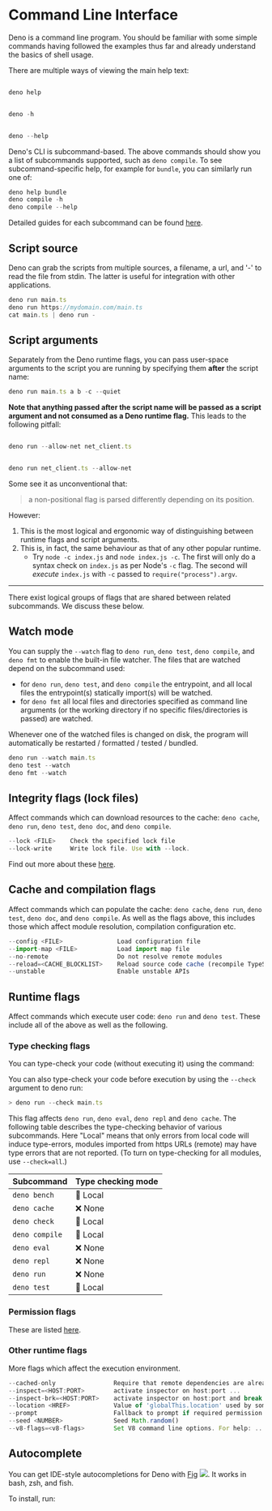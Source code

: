 # Command Line Interface

Deno is a command line program. You should be familiar with some simple commands
having followed the examples thus far and already understand the basics of shell
usage.


There are multiple ways of viewing the main help text:



```typescript

deno help


deno -h


deno --help
```
Deno's CLI is subcommand-based. The above commands should show you a list of
subcommands supported, such as `deno compile`. To see subcommand-specific help,
for example for `bundle`, you can similarly run one of:



```typescript
deno help bundle
deno compile -h
deno compile --help
```
Detailed guides for each subcommand can be found [here](https://deno.land/../tools).


## Script source

Deno can grab the scripts from multiple sources, a filename, a url, and '-' to
read the file from stdin. The latter is useful for integration with other
applications.



```typescript
deno run main.ts
deno run https://mydomain.com/main.ts
cat main.ts | deno run -
```
## Script arguments

Separately from the Deno runtime flags, you can pass user-space arguments to the
script you are running by specifying them **after** the script name:



```typescript
deno run main.ts a b -c --quiet
```
**Note that anything passed after the script name will be passed as a script
argument and not consumed as a Deno runtime flag.** This leads to the following
pitfall:



```typescript

deno run --allow-net net_client.ts


deno run net_client.ts --allow-net
```
Some see it as unconventional that:



> 
> a non-positional flag is parsed differently depending on its position.
> 
> 
> 


However:


1. This is the most logical and ergonomic way of distinguishing between runtime
flags and script arguments.
2. This is, in fact, the same behaviour as that of any other popular runtime.
	* Try `node -c index.js` and `node index.js -c`. The first will only do a
	syntax check on `index.js` as per Node's `-c` flag. The second will
	*execute* `index.js` with `-c` passed to `require("process").argv`.




---


There exist logical groups of flags that are shared between related subcommands.
We discuss these below.


## Watch mode

You can supply the `--watch` flag to `deno run`, `deno test`, `deno compile`,
and `deno fmt` to enable the built-in file watcher. The files that are watched
depend on the subcommand used:


* for `deno run`, `deno test`, and `deno compile` the entrypoint, and all local
files the entrypoint(s) statically import(s) will be watched.
* for `deno fmt` all local files and directories specified as command line
arguments (or the working directory if no specific files/directories is
passed) are watched.


Whenever one of the watched files is changed on disk, the program will
automatically be restarted / formatted / tested / bundled.



```typescript
deno run --watch main.ts
deno test --watch
deno fmt --watch
```
## Integrity flags (lock files)

Affect commands which can download resources to the cache: `deno cache`,
`deno run`, `deno test`, `deno doc`, and `deno compile`.



```typescript
--lock <FILE>    Check the specified lock file
--lock-write     Write lock file. Use with --lock.
```
Find out more about these [here](https://deno.land/../basics/modules/integrity_checking).


## Cache and compilation flags

Affect commands which can populate the cache: `deno cache`, `deno run`,
`deno test`, `deno doc`, and `deno compile`. As well as the flags above, this
includes those which affect module resolution, compilation configuration etc.



```typescript
--config <FILE>               Load configuration file
--import-map <FILE>           Load import map file
--no-remote                   Do not resolve remote modules
--reload=<CACHE_BLOCKLIST>    Reload source code cache (recompile TypeScript)
--unstable                    Enable unstable APIs
```
## Runtime flags

Affect commands which execute user code: `deno run` and `deno test`. These
include all of the above as well as the following.


### Type checking flags

You can type-check your code (without executing it) using the command:


You can also type-check your code before execution by using the `--check`
argument to deno run:



```typescript
> deno run --check main.ts
```
This flag affects `deno run`, `deno eval`, `deno repl` and `deno cache`. The
following table describes the type-checking behavior of various subcommands.
Here "Local" means that only errors from local code will induce type-errors,
modules imported from https URLs (remote) may have type errors that are not
reported. (To turn on type-checking for all modules, use `--check=all`.)




| Subcommand | Type checking mode |
| --- | --- |
| `deno bench` | 📁 Local |
| `deno cache` | ❌ None |
| `deno check` | 📁 Local |
| `deno compile` | 📁 Local |
| `deno eval` | ❌ None |
| `deno repl` | ❌ None |
| `deno run` | ❌ None |
| `deno test` | 📁 Local |


### Permission flags

These are listed [here](https://deno.land/../basics/permissions.md#permissions-list).


### Other runtime flags

More flags which affect the execution environment.



```typescript
--cached-only                Require that remote dependencies are already cached
--inspect=<HOST:PORT>        activate inspector on host:port ...
--inspect-brk=<HOST:PORT>    activate inspector on host:port and break at ...
--location <HREF>            Value of 'globalThis.location' used by some web APIs
--prompt                     Fallback to prompt if required permission wasn't passed
--seed <NUMBER>              Seed Math.random()
--v8-flags=<v8-flags>        Set V8 command line options. For help: ...
```
## Autocomplete

You can get IDE-style autocompletions for Deno with [Fig](https://fig.io/)
[![](https://fig.io/badges/Logo.svg)](https://fig.io/).
It works in bash, zsh, and fish.


To install, run:





